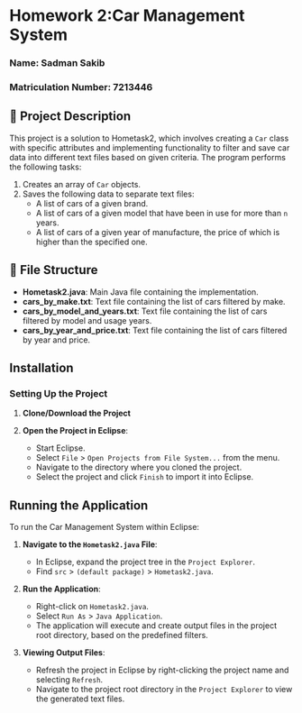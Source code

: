 # Homework 2:Car Management System
### Name: Sadman Sakib
### Matriculation Number: 7213446
## 📄 Project Description
This project is a solution to Hometask2, which involves creating a `Car` class with specific attributes and implementing functionality to filter and save car data into different text files based on given criteria. The program performs the following tasks:

1. Creates an array of `Car` objects.
2. Saves the following data to separate text files:
   - A list of cars of a given brand.
   - A list of cars of a given model that have been in use for more than `n` years.
   - A list of cars of a given year of manufacture, the price of which is higher than the specified one.

## 📂 File Structure
- **Hometask2.java**: Main Java file containing the implementation.
- **cars_by_make.txt**: Text file containing the list of cars filtered by make.
- **cars_by_model_and_years.txt**: Text file containing the list of cars filtered by model and usage years.
- **cars_by_year_and_price.txt**: Text file containing the list of cars filtered by year and price.


## Installation

### Setting Up the Project

1. **Clone/Download the Project**


2. **Open the Project in Eclipse**:
   - Start Eclipse.
   - Select `File` > `Open Projects from File System...` from the menu.
   - Navigate to the directory where you cloned the project.
   - Select the project and click `Finish` to import it into Eclipse.

## Running the Application

To run the Car Management System within Eclipse:
1. **Navigate to the `Hometask2.java` File**:
   - In Eclipse, expand the project tree in the `Project Explorer`.
   - Find `src` > `(default package)` > `Hometask2.java`.
2. **Run the Application**:
   - Right-click on `Hometask2.java`.
   - Select `Run As` > `Java Application`.
   - The application will execute and create output files in the project root directory, based on the predefined filters.

3. **Viewing Output Files**:
   - Refresh the project in Eclipse by right-clicking the project name and selecting `Refresh`.
   - Navigate to the project root directory in the `Project Explorer` to view the generated text files.
